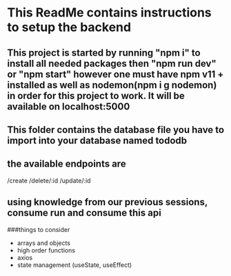 # This ReadMe contains instructions to setup the backend

## This project is started by running "npm i" to install all needed packages then "npm run dev" or "npm start" however one must have npm v11 + installed as well as nodemon(npm i g nodemon) in order for this project to work. It will be available on localhost:5000

## This folder contains the database file you have to import into your database named tododb

 
## the available endpoints are 

/create
/delete/:id
/update/:id

## using knowledge from our previous sessions, consume run and consume this api 
###things to consider
- arrays and objects
- high order functions
- axios
- state management (useState, useEffect)

